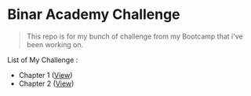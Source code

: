 # Binar Academy Challenge
> This repo is for my bunch of challenge from my Bootcamp that i've been working on.

List of My Challenge :
- Chapter 1 ([View](./challenge-01/))
- Chapter 2 ([View](./carrental_mobile_layout/))
